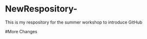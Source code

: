 # NewRespository-
This is my respository for the summer workshop to introduce GitHub 

#More Changes 